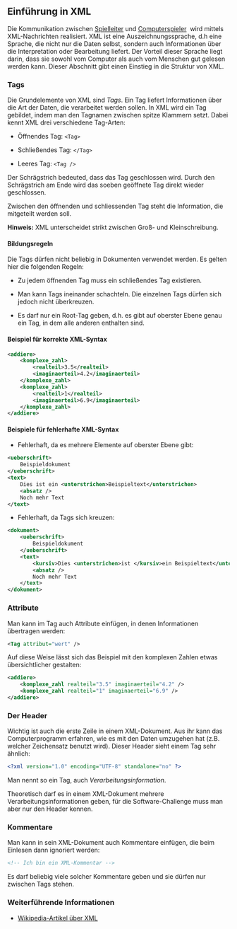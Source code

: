 ## Einführung in XML

Die Kommunikation zwischen [Spielleiter](glossary/server) und [Computerspieler](glossary/player) 
wird mittels XML-Nachrichten realisiert.
XML ist eine Auszeichnungssprache, d.h eine Sprache,
die nicht nur die Daten selbst, sondern auch Informationen über die Interpretation oder Bearbeitung liefert.
Der Vorteil dieser Sprache liegt darin,
dass sie sowohl vom Computer als auch vom Menschen gut gelesen werden kann.
Dieser Abschnitt gibt einen Einstieg in die Struktur von XML.

### Tags

Die Grundelemente von XML sind _Tags_. Ein Tag liefert Informationen über die Art der Daten, die verarbeitet werden sollen. In XML wird ein Tag gebildet, indem man den Tagnamen zwischen spitze Klammern setzt. Dabei kennt XML drei verschiedene Tag-Arten:

-   Öffnendes Tag: `<Tag>`
    
-   Schließendes Tag: `</Tag>`
    
-   Leeres Tag: `<Tag />`
    

Der Schrägstrich bedeuted, dass das Tag geschlossen wird. Durch den Schrägstrich am Ende wird das soeben geöffnete Tag direkt wieder geschlossen.

Zwischen den öffnenden und schliessenden Tag steht die Information, die mitgeteilt werden soll.

**Hinweis:** XML unterscheidet strikt zwischen Groß- und Kleinschreibung.

#### Bildungsregeln

Die Tags dürfen nicht beliebig in Dokumenten verwendet werden. Es gelten hier die folgenden Regeln:

-   Zu jedem öffnenden Tag muss ein schließendes Tag existieren.
    
-   Man kann Tags ineinander schachteln. Die einzelnen Tags dürfen sich jedoch nicht überkreuzen.
    
-   Es darf nur ein Root-Tag geben, d.h. es gibt auf oberster Ebene genau ein Tag, in dem alle anderen enthalten sind.
    

#### Beispiel für korrekte XML-Syntax

```xml
<addiere>
    <komplexe_zahl>
        <realteil>3.5</realteil>
        <imaginaerteil>4.2</imaginaerteil>
    </komplexe_zahl>
    <komplexe_zahl>
        <realteil>1</realteil>
        <imaginaerteil>6.9</imaginaerteil>
    </komplexe_zahl>
</addiere>
```

#### Beispiele für fehlerhafte XML-Syntax

-   Fehlerhaft, da es mehrere Elemente auf oberster Ebene gibt:
    

```xml
<ueberschrift>
    Beispieldokument
</ueberschrift>
<text>
    Dies ist ein <unterstrichen>Beispieltext</unterstrichen>
    <absatz />
    Noch mehr Text
</text>
```

-   Fehlerhaft, da Tags sich kreuzen:
    

```xml
<dokument>
    <ueberschrift>
        Beispieldokument
    </ueberschrift>
    <text>
        <kursiv>Dies <unterstrichen>ist </kursiv>ein Beispieltext</unterstrichen>
        <absatz />
        Noch mehr Text
    </text>
</dokument>
```

### Attribute

Man kann im Tag auch Attribute einfügen, in denen Informationen übertragen werden:

```xml
<Tag attribut="wert" />
```

Auf diese Weise lässt sich das Beispiel mit den komplexen Zahlen etwas übersichtlicher gestalten:

```xml
<addiere>
    <komplexe_zahl realteil="3.5" imaginaerteil="4.2" />
    <komplexe_zahl realteil="1" imaginaerteil="6.9" />
</addiere>
```

### Der Header

Wichtig ist auch die erste Zeile in einem XML-Dokument. Aus ihr kann das Computerprogramm erfahren, wie es mit den Daten umzugehen hat (z.B. welcher Zeichensatz benutzt wird). Dieser Header sieht einem Tag sehr ähnlich:

```xml
<?xml version="1.0" encoding="UTF-8" standalone="no" ?>
```

Man nennt so ein Tag, auch _Verarbeitungsinformation_.

Theoretisch darf es in einem XML-Dokument mehrere Verarbeitungsinformationen geben, für die Software-Challenge muss man aber nur den Header kennen.

### Kommentare

Man kann in sein XML-Dokument auch Kommentare einfügen, die beim Einlesen dann ignoriert werden:

```xml
<!-- Ich bin ein XML-Kommentar -->
```

Es darf beliebig viele solcher Kommentare geben und sie dürfen nur zwischen Tags stehen.

### Weiterführende Informationen

-   [Wikipedia-Artikel über XML](https://de.wikipedia.org/wiki/Extensible_Markup_Language)